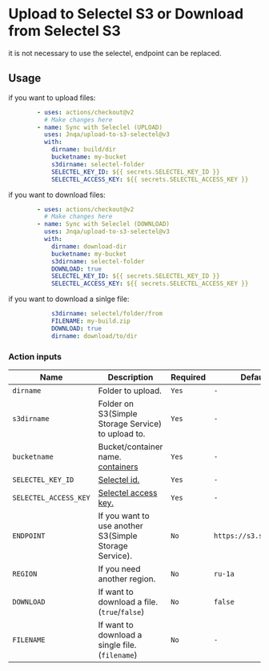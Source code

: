 # Upload to Selectel S3 or Download from Selectel S3
it is not necessary to use the selectel, endpoint can be replaced.

## Usage

if you want to upload files:

```yml
        - uses: actions/checkout@v2
          # Make changes here
        - name: Sync with Seleclel (UPLOAD)
          uses: Jnqa/upload-to-s3-selectel@v3
          with:
            dirname: build/dir
            bucketname: my-bucket
            s3dirname: selectel-folder
            SELECTEL_KEY_ID: ${{ secrets.SELECTEL_KEY_ID }}
            SELECTEL_ACCESS_KEY: ${{ secrets.SELECTEL_ACCESS_KEY }}
```

if you want to download files:

```yml
        - uses: actions/checkout@v2
          # Make changes here
        - name: Sync with Seleclel (DOWNLOAD)
          uses: Jnqa/upload-to-s3-selectel@v3
          with:
            dirname: download-dir
            bucketname: my-bucket
            s3dirname: selectel-folder
            DOWNLOAD: true
            SELECTEL_KEY_ID: ${{ secrets.SELECTEL_KEY_ID }}
            SELECTEL_ACCESS_KEY: ${{ secrets.SELECTEL_ACCESS_KEY }}
```

if you want to download a sinlge file:
```yml
            s3dirname: selectel/folder/from
            FILENAME: my-build.zip
            DOWNLOAD: true
            dirname: download/to/dir
```

### Action inputs

| Name | Description | Required | Default |
| --- | --- | --- | --- |
| `dirname` | Folder to upload. | `Yes` | `-` |
| `s3dirname` | Folder on S3(Simple Storage Service) to upload to. | `Yes` | `-` |
| `bucketname` | Bucket/container name. [containers](https://my.selectel.ru/storage/containers) | `Yes` | `-` |
| `SELECTEL_KEY_ID` | [Selectel id.](https://my.selectel.ru/storage/users) | `Yes` | `-` |
| `SELECTEL_ACCESS_KEY` | [Selectel access key.](https://my.selectel.ru/storage/users) | `Yes` | `-` |
| `ENDPOINT` | If you want to use another S3(Simple Storage Service). | `No` | `https://s3.selcdn.ru` |
| `REGION` | If you need another region. | `No` | `ru-1a` |
| `DOWNLOAD` | If want to download a file. (`true`/`false`) | `No` | `false` |
| `FILENAME` | If want to download a single file. (`filename`) | `No` | `-` |
